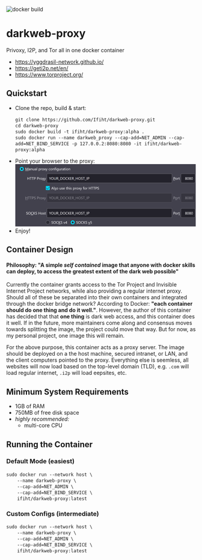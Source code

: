 ![docker build](https://github.com/Ifiht/darkweb-proxy/actions/workflows/docker-image.yml/badge.svg)

# darkweb-proxy
Privoxy, I2P, and Tor all in one docker container
 - https://yggdrasil-network.github.io/
 - https://geti2p.net/en/
 - https://www.torproject.org/

## Quickstart

- Clone the repo, build & start:
  ```
  git clone https://github.com/Ifiht/darkweb-proxy.git
  cd darkweb-proxy
  sudo docker build -t ifiht/darkweb-proxy:alpha .
  sudo docker run --name darkweb_proxy --cap-add=NET_ADMIN --cap-add=NET_BIND_SERVICE -p 127.0.0.2:8080:8080 -it ifiht/darkweb-proxy:alpha
  ```
- Point your browser to the proxy:
![Firefox Setup](img/firefox_proxy_settings.png?raw=true "Firefox Setup")
- Enjoy!

## Container Design

#### Philosophy: "A simple _self contained_ image that anyone with docker skills can deploy, to access the greatest extent of the dark web possible"

Currently the container grants access to the Tor Project and Invisible Internet Project networks, while also providing a regular internet proxy. Should all of these be separated into their own containers and integrated through the docker bridge network? According to Docker: **"each container should do one thing and do it well."**. However, the author of this container has decided that that **one thing** is dark web access, and this container does it well. If in the future, more maintainers come along and consensus moves towards splitting the image, the project could move that way. But for now, as my personal project, one image this will remain.

For the above purpose, this container acts as a proxy server. The image should be deployed on a the host machine, secured intranet, or LAN, and the client computers pointed to the proxy. Everything else is seemless, all websites will now load based on the top-level domain (TLD), e.g. `.com` will load regular internet, `.i2p` will load eepsites, etc.

## Minimum System Requirements

 - 1GB of RAM
 - 750MB of free disk space
 - _highly recommended:_
   - multi-core CPU

## Running the Container
### Default Mode (easiest)

```
sudo docker run --network host \
    --name darkweb-proxy \
    --cap-add=NET_ADMIN \
    --cap-add=NET_BIND_SERVICE \
    ifiht/darkweb-proxy:latest
```

### Custom Configs (intermediate)

```
sudo docker run --network host \
    --name darkweb-proxy \
    --cap-add=NET_ADMIN \
    --cap-add=NET_BIND_SERVICE \
    ifiht/darkweb-proxy:latest
```
